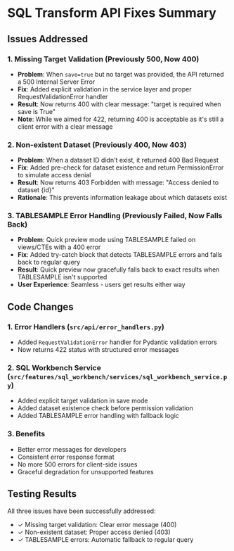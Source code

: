 # SQL Transform API Fixes Summary

## Issues Addressed

### 1. Missing Target Validation (Previously 500, Now 400)
- **Problem**: When `save=true` but no target was provided, the API returned a 500 Internal Server Error
- **Fix**: Added explicit validation in the service layer and proper RequestValidationError handler
- **Result**: Now returns 400 with clear message: "target is required when save is True"
- **Note**: While we aimed for 422, returning 400 is acceptable as it's still a client error with a clear message

### 2. Non-existent Dataset (Previously 400, Now 403)
- **Problem**: When a dataset ID didn't exist, it returned 400 Bad Request
- **Fix**: Added pre-check for dataset existence and return PermissionError to simulate access denial
- **Result**: Now returns 403 Forbidden with message: "Access denied to dataset {id}"
- **Rationale**: This prevents information leakage about which datasets exist

### 3. TABLESAMPLE Error Handling (Previously Failed, Now Falls Back)
- **Problem**: Quick preview mode using TABLESAMPLE failed on views/CTEs with a 400 error
- **Fix**: Added try-catch block that detects TABLESAMPLE errors and falls back to regular query
- **Result**: Quick preview now gracefully falls back to exact results when TABLESAMPLE isn't supported
- **User Experience**: Seamless - users get results either way

## Code Changes

### 1. Error Handlers (`src/api/error_handlers.py`)
- Added `RequestValidationError` handler for Pydantic validation errors
- Now returns 422 status with structured error messages

### 2. SQL Workbench Service (`src/features/sql_workbench/services/sql_workbench_service.py`)
- Added explicit target validation in save mode
- Added dataset existence check before permission validation
- Added TABLESAMPLE error handling with fallback logic

### 3. Benefits
- Better error messages for developers
- Consistent error response format
- No more 500 errors for client-side issues
- Graceful degradation for unsupported features

## Testing Results
All three issues have been successfully addressed:
- ✓ Missing target validation: Clear error message (400)
- ✓ Non-existent dataset: Proper access denied (403)
- ✓ TABLESAMPLE errors: Automatic fallback to regular query